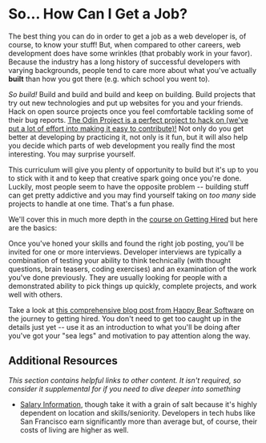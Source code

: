 # So... How Can I Get a Job?


The best thing you can do in order to get a job as a web developer is, of course, to know your stuff!  But, when compared to other careers, web development does have some wrinkles (that probably work in your favor).  Because the industry has a long history of successful developers with varying backgrounds, people tend to care more about what you've actually **built** than how you got there (e.g. which school you went to).  

*So build!*  Build and build and build and keep on building.  Build projects that try out new technologies and put up websites for you and your friends.  Hack on open source projects once you feel comfortable tackling some of their bug reports.  [The Odin Project is a perfect project to hack on (we've put a lot of effort into making it easy to contribute)!](/contributing) Not only do you get better at developing by practicing it, not only is it fun, but it will also help you decide which parts of web development you really find the most interesting.  You may surprise yourself.  

This curriculum will give you plenty of opportunity to build but it's up to you to stick with it and to keep that creative spark going once you're done.  Luckily, most people seem to have the opposite problem -- building stuff can get pretty addictive and you may find yourself taking on *too many* side projects to handle at one time.  That's a fun phase.

We'll cover this in much more depth in the [course on Getting Hired](/getting-hired-as-a-web-developer) but here are the basics:

Once you've honed your skills and found the right job posting, you'll be invited for one or more interviews.  Developer interviews are typically a combination of testing your ability to think technically (with thought questions, brain teasers, coding exercises) and an examination of the work you've done previously.  They are usually looking for people with a demonstrated ability to pick things up quickly, complete projects, and work well with others.

Take a look at [this comprehensive blog post from Happy Bear Software](https://www.happybearsoftware.com/how-to-get-a-programmer-job) on the journey to getting hired.  You don't need to get too caught up in the details just yet -- use it as an introduction to what you'll be doing after you've got your "sea legs" and motivation to pay attention along the way.

## Additional Resources

*This section contains helpful links to other content. It isn't required, so consider it supplemental for if you need to dive deeper into something*

* [Salary Information](http://www.indeed.com/salary/Web-Developer.html), though take it with a grain of salt because it's highly dependent on location and skills/seniority.  Developers in tech hubs like San Francisco earn significantly more than average but, of course, their costs of living are higher as well.
